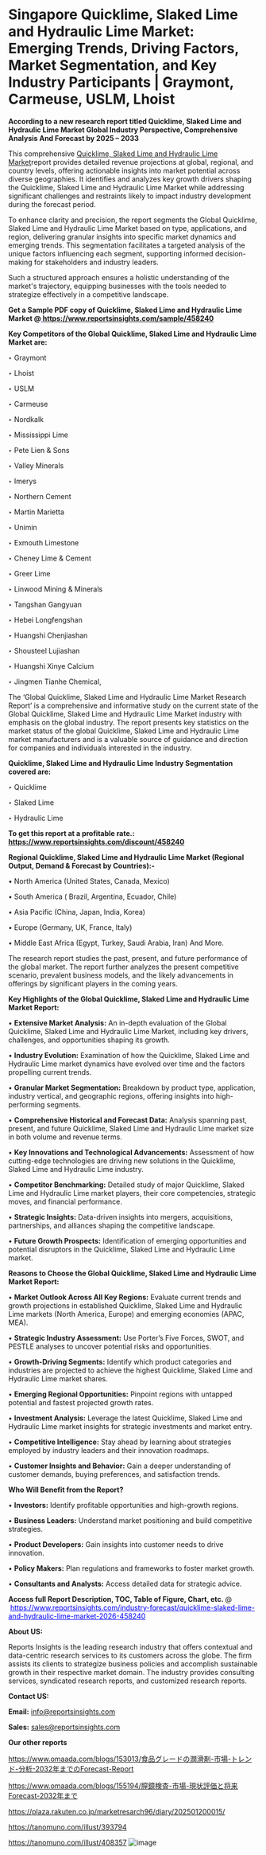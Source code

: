 # Singapore Quicklime, Slaked Lime and Hydraulic Lime Market: Emerging Trends, Driving Factors, Market Segmentation, and Key Industry Participants | Graymont, Carmeuse, USLM, Lhoist

<strong>According to a new research report titled Quicklime, Slaked Lime and Hydraulic Lime Market Global Industry Perspective, Comprehensive Analysis And Forecast by 2025 – 2033</strong>

This comprehensive <a href=https://www.reportsinsights.com/sample/458240>Quicklime, Slaked Lime and Hydraulic Lime Market</a>report provides detailed revenue projections at global, regional, and country levels, offering actionable insights into market potential across diverse geographies. It identifies and analyzes key growth drivers shaping the Quicklime, Slaked Lime and Hydraulic Lime Market while addressing significant challenges and restraints likely to impact industry development during the forecast period.

To enhance clarity and precision, the report segments the Global Quicklime, Slaked Lime and Hydraulic Lime Market based on type, applications, and region, delivering granular insights into specific market dynamics and emerging trends. This segmentation facilitates a targeted analysis of the unique factors influencing each segment, supporting informed decision-making for stakeholders and industry leaders.

Such a structured approach ensures a holistic understanding of the market's trajectory, equipping businesses with the tools needed to strategize effectively in a competitive landscape.

<strong>Get a Sample PDF copy of Quicklime, Slaked Lime and Hydraulic Lime Market </strong><strong>@<a href=https://www.reportsinsights.com/sample/458240 style=color:#0000ff;> https://www.reportsinsights.com/sample/458240</a></strong></font>

<strong>Key Competitors of the Global Quicklime, Slaked Lime and Hydraulic Lime Market are:</strong>

‣ Graymont

‣ Lhoist

‣ USLM

‣ Carmeuse

‣ Nordkalk

‣ Mississippi Lime

‣ Pete Lien & Sons

‣ Valley Minerals

‣ Imerys

‣ Northern Cement

‣ Martin Marietta

‣ Unimin

‣ Exmouth Limestone

‣ Cheney Lime & Cement

‣ Greer Lime

‣ Linwood Mining & Minerals

‣ Tangshan Gangyuan

‣ Hebei Longfengshan

‣ Huangshi Chenjiashan

‣ Shousteel Lujiashan

‣ Huangshi Xinye Calcium

‣ Jingmen Tianhe Chemical,

The ‘Global Quicklime, Slaked Lime and Hydraulic Lime Market Research Report’ is a comprehensive and informative study on the current state of the Global Quicklime, Slaked Lime and Hydraulic Lime Market industry with emphasis on the global industry. The report presents key statistics on the market status of the global Quicklime, Slaked Lime and Hydraulic Lime market manufacturers and is a valuable source of guidance and direction for companies and individuals interested in the industry.

<strong>Quicklime, Slaked Lime and Hydraulic Lime Industry Segmentation covered are:</strong>

‣ Quicklime

‣ Slaked Lime

‣ Hydraulic Lime

<strong>To get this report at a profitable rate.: <a href=https://www.reportsinsights.com/discount/458240 style=color:#0000ff;>https://www.reportsinsights.com/discount/458240</a></strong></font>

<strong>Regional Quicklime, Slaked Lime and Hydraulic Lime Market (Regional Output, Demand &amp; Forecast by Countries):-</strong>

• North America (United States, Canada, Mexico)

• South America ( Brazil, Argentina, Ecuador, Chile)

• Asia Pacific (China, Japan, India, Korea)

• Europe (Germany, UK, France, Italy)

• Middle East Africa (Egypt, Turkey, Saudi Arabia, Iran) And More.

The research report studies the past, present, and future performance of the global market. The report further analyzes the present competitive scenario, prevalent business models, and the likely advancements in offerings by significant players in the coming years.

<strong>Key Highlights of the Global Quicklime, Slaked Lime and Hydraulic Lime Market Report:</strong>

• <strong>Extensive Market Analysis:</strong> An in-depth evaluation of the Global Quicklime, Slaked Lime and Hydraulic Lime Market, including key drivers, challenges, and opportunities shaping its growth.

• <strong>Industry Evolution:</strong> Examination of how the Quicklime, Slaked Lime and Hydraulic Lime market dynamics have evolved over time and the factors propelling current trends.

• <strong>Granular Market Segmentation:</strong> Breakdown by product type, application, industry vertical, and geographic regions, offering insights into high-performing segments.

• <strong>Comprehensive Historical and Forecast Data:</strong> Analysis spanning past, present, and future Quicklime, Slaked Lime and Hydraulic Lime market size in both volume and revenue terms.

• <strong>Key Innovations and Technological Advancements:</strong> Assessment of how cutting-edge technologies are driving new solutions in the Quicklime, Slaked Lime and Hydraulic Lime industry.

• <strong>Competitor Benchmarking:</strong> Detailed study of major Quicklime, Slaked Lime and Hydraulic Lime market players, their core competencies, strategic moves, and financial performance.

• <strong>Strategic Insights:</strong> Data-driven insights into mergers, acquisitions, partnerships, and alliances shaping the competitive landscape.

• <strong>Future Growth Prospects:</strong> Identification of emerging opportunities and potential disruptors in the Quicklime, Slaked Lime and Hydraulic Lime market.

<strong>Reasons to Choose the Global Quicklime, Slaked Lime and Hydraulic Lime Market Report:</strong>

• <strong>Market Outlook Across All Key Regions:</strong> Evaluate current trends and growth projections in established Quicklime, Slaked Lime and Hydraulic Lime markets (North America, Europe) and emerging economies (APAC, MEA).

• <strong>Strategic Industry Assessment:</strong> Use Porter’s Five Forces, SWOT, and PESTLE analyses to uncover potential risks and opportunities.

• <strong>Growth-Driving Segments:</strong> Identify which product categories and industries are projected to achieve the highest Quicklime, Slaked Lime and Hydraulic Lime market shares.

• <strong>Emerging Regional Opportunities:</strong> Pinpoint regions with untapped potential and fastest projected growth rates.

• <strong>Investment Analysis:</strong> Leverage the latest Quicklime, Slaked Lime and Hydraulic Lime market insights for strategic investments and market entry.

• <strong>Competitive Intelligence:</strong> Stay ahead by learning about strategies employed by industry leaders and their innovation roadmaps.

• <strong>Customer Insights and Behavior:</strong> Gain a deeper understanding of customer demands, buying preferences, and satisfaction trends.

<strong>Who Will Benefit from the Report?</strong>

• <strong>Investors:</strong> Identify profitable opportunities and high-growth regions.

• <strong>Business Leaders:</strong> Understand market positioning and build competitive strategies.

• <strong>Product Developers:</strong> Gain insights into customer needs to drive innovation.

• <strong>Policy Makers:</strong> Plan regulations and frameworks to foster market growth.

• <strong>Consultants and Analysts:</strong> Access detailed data for strategic advice.
</ul>
<strong>Access full Report Description, TOC, Table of Figure, Chart, etc. </strong>@  <a href=https://www.reportsinsights.com/industry-forecast/quicklime-slaked-lime-and-hydraulic-lime-market-2026-458240 style=color:#0000ff;>https://www.reportsinsights.com/industry-forecast/quicklime-slaked-lime-and-hydraulic-lime-market-2026-458240</a></font>

<strong><strong>About US</strong>:</strong>

Reports Insights is the leading research industry that offers contextual and data-centric research services to its customers across the globe. The firm assists its clients to strategize business policies and accomplish sustainable growth in their respective market domain. The industry provides consulting services, syndicated research reports, and customized research reports.

<strong>Contact US:</strong>

<p class=""""><b>Email:</b> <a href=mailto:info@reportsinsights.com>info@reportsinsights.com</a></p>
<p class=""""><b>Sales:</b> <a href=mailto:sales@reportsinsights.com>sales@reportsinsights.com</a></p>

<strong>Our other reports</strong>

<a href=https://www.omaada.com/blogs/153013/食品グレードの潤滑剤-市場-トレンド-分析-2032年までのForecast-Report>https://www.omaada.com/blogs/153013/食品グレードの潤滑剤-市場-トレンド-分析-2032年までのForecast-Report</a>

<a href=https://www.omaada.com/blogs/155194/膣鏡検査-市場-現状評価と将来Forecast-2032年まで>https://www.omaada.com/blogs/155194/膣鏡検査-市場-現状評価と将来Forecast-2032年まで</a>

<a href=https://plaza.rakuten.co.jp/marketresarch96/diary/202501200015/>https://plaza.rakuten.co.jp/marketresarch96/diary/202501200015/</a>

<a href=https://tanomuno.com/illust/393794>https://tanomuno.com/illust/393794</a>

<a href=https://tanomuno.com/illust/408357>https://tanomuno.com/illust/408357</a>
![image](https://github.com/user-attachments/assets/273b1a12-0f7a-44a9-b13b-73fde53d0823)
